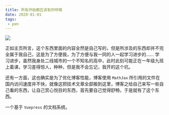 ```yaml
---
title: 所有开始都应该有的呼喊
date: 2020-01-01
tags:
 - pen
--- 
```


<img src="http://p1.music.126.net/Tc4CjU09TSvT5RYoUkefAQ==/5832909185477190.jpg?param=640y300" class="align-center">

正如主页所言，这个东西里面的内容全然是自己写的，但是所涉及的东西却并不完全属于我自己，这是为了方便我，为了方便与我一同的人一起学习进步的......
学习进步，虽然我身处二线城市的一个不知名的高中，此时此刻可能正在一年级九班上着课，学习差得惊人，种种，但是我不会忘记，我开的这个坑。      

还有一方面，这也确实是为了优化博客性能，博客使用 `MathJax` 所引用的文件在国内访问速度并不快，就像这把技术文章全部搬到这里，博客之给自己来写一些自己看的东西，让自己赏心悦目的东西，首先要自己觉得舒畅，于是就有了这个东西。

一个基于 `Vuepress` 的文档系统。


